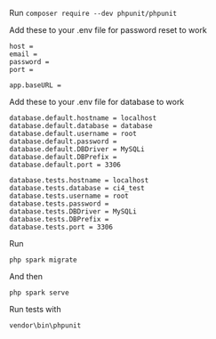 Run 
`composer require --dev phpunit/phpunit`

Add these to your .env file for password reset to work

```
host = 
email = 
password = 
port = 

app.baseURL = 
```

Add these to your .env file for database to work

```
database.default.hostname = localhost
database.default.database = database
database.default.username = root
database.default.password = 
database.default.DBDriver = MySQLi
database.default.DBPrefix =
database.default.port = 3306

database.tests.hostname = localhost
database.tests.database = ci4_test
database.tests.username = root
database.tests.password = 
database.tests.DBDriver = MySQLi
database.tests.DBPrefix =
database.tests.port = 3306

```

Run 

`php spark migrate`

And then 

`php spark serve`

Run tests with

`vendor\bin\phpunit`
